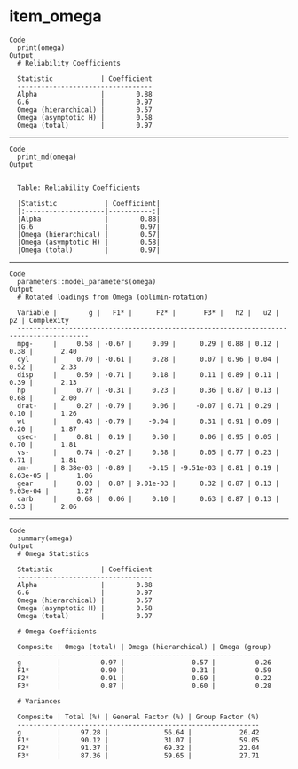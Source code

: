 # item_omega

    Code
      print(omega)
    Output
      # Reliability Coefficients
      
      Statistic            | Coefficient
      ----------------------------------
      Alpha                |        0.88
      G.6                  |        0.97
      Omega (hierarchical) |        0.57
      Omega (asymptotic H) |        0.58
      Omega (total)        |        0.97

---

    Code
      print_md(omega)
    Output
      
      
      Table: Reliability Coefficients
      
      |Statistic            | Coefficient|
      |:--------------------|-----------:|
      |Alpha                |        0.88|
      |G.6                  |        0.97|
      |Omega (hierarchical) |        0.57|
      |Omega (asymptotic H) |        0.58|
      |Omega (total)        |        0.97|

---

    Code
      parameters::model_parameters(omega)
    Output
      # Rotated loadings from Omega (oblimin-rotation)
      
      Variable |        g |   F1* |      F2* |       F3* |   h2 |   u2 |       p2 | Complexity
      ----------------------------------------------------------------------------------------
      mpg-     |     0.58 | -0.67 |     0.09 |      0.29 | 0.88 | 0.12 |     0.38 |       2.40
      cyl      |     0.70 | -0.61 |     0.28 |      0.07 | 0.96 | 0.04 |     0.52 |       2.33
      disp     |     0.59 | -0.71 |     0.18 |      0.11 | 0.89 | 0.11 |     0.39 |       2.13
      hp       |     0.77 | -0.31 |     0.23 |      0.36 | 0.87 | 0.13 |     0.68 |       2.00
      drat-    |     0.27 | -0.79 |     0.06 |     -0.07 | 0.71 | 0.29 |     0.10 |       1.26
      wt       |     0.43 | -0.79 |    -0.04 |      0.31 | 0.91 | 0.09 |     0.20 |       1.87
      qsec-    |     0.81 |  0.19 |     0.50 |      0.06 | 0.95 | 0.05 |     0.70 |       1.81
      vs-      |     0.74 | -0.27 |     0.38 |      0.05 | 0.77 | 0.23 |     0.71 |       1.81
      am-      | 8.38e-03 | -0.89 |    -0.15 | -9.51e-03 | 0.81 | 0.19 | 8.63e-05 |       1.06
      gear     |     0.03 |  0.87 | 9.01e-03 |      0.32 | 0.87 | 0.13 | 9.03e-04 |       1.27
      carb     |     0.68 |  0.06 |     0.10 |      0.63 | 0.87 | 0.13 |     0.53 |       2.06

---

    Code
      summary(omega)
    Output
      # Omega Statistics
      
      Statistic            | Coefficient
      ----------------------------------
      Alpha                |        0.88
      G.6                  |        0.97
      Omega (hierarchical) |        0.57
      Omega (asymptotic H) |        0.58
      Omega (total)        |        0.97
      
      # Omega Coefficients
      
      Composite | Omega (total) | Omega (hierarchical) | Omega (group)
      ----------------------------------------------------------------
      g         |          0.97 |                 0.57 |          0.26
      F1*       |          0.90 |                 0.31 |          0.59
      F2*       |          0.91 |                 0.69 |          0.22
      F3*       |          0.87 |                 0.60 |          0.28
      
      # Variances
      
      Composite | Total (%) | General Factor (%) | Group Factor (%)
      -------------------------------------------------------------
      g         |     97.28 |              56.64 |            26.42
      F1*       |     90.12 |              31.07 |            59.05
      F2*       |     91.37 |              69.32 |            22.04
      F3*       |     87.36 |              59.65 |            27.71

